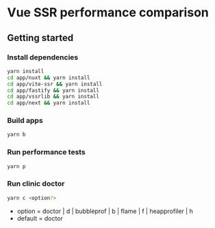# Vue SSR performance comparison

## Getting started

### Install dependencies

```bash
yarn install
cd app/nuxt && yarn install
cd app/vite-ssr && yarn install
cd app/fastify && yarn install
cd app/vssrlib && yarn install
cd app/next && yarn install
```

### Build apps

```bash
yarn b
```

### Run performance tests 

```bash
yarn p
```

### Run clinic doctor 

```bash
yarn c <option?>
```
- option = doctor | d | bubbleprof | b | flame | f | heapprofiler | h  
- default = doctor  
